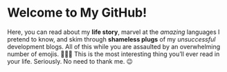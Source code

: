 # Welcome to My GitHub!

Here, you can read about my **life story**, marvel at the *amazing* languages I pretend to know, and skim through **shameless plugs** of my *unsuccessful* development blogs. All of this while you are assaulted by an overwhelming number of emojis. 🎉🎨💥
This is the most interesting thing you’ll ever read in your life. Seriously. No need to thank me. 😉
